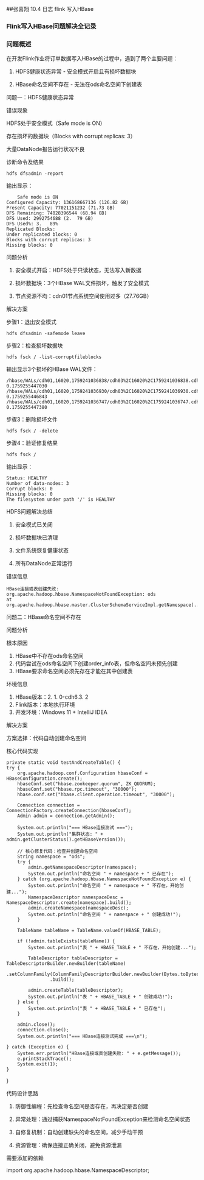 ##张喜翔 10.4 日志 flink 写入HBase




### Flink写入HBase问题解决全记录

### 问题概述

在开发Flink作业将订单数据写入HBase的过程中，遇到了两个主要问题：

1. HDFS健康状态异常 - 安全模式开启且有损坏数据块

2.  HBase命名空间不存在 - 无法在ods命名空间下创建表


问题一：HDFS健康状态异常

错误现象

HDFS处于安全模式（Safe mode is ON）

存在损坏的数据块（Blocks with corrupt replicas: 3）

大量DataNode报告运行状况不良


诊断命令及结果

    hdfs dfsadmin -report

输出显示：

        Safe mode is ON
    Configured Capacity: 136168667136 (126.82 GB)
    Present Capacity: 77021151232 (71.73 GB)
    DFS Remaining: 74028396544 (68.94 GB)
    DFS Used: 2992754688 (2.  79 GB)
    DFS Used%: 3.   89%
    Replicated Blocks:
    Under replicated blocks: 0
    Blocks with corrupt replicas: 3
    Missing blocks: 0

问题分析

1. 安全模式开启：HDFS处于只读状态，无法写入新数据

2.  损坏数据块：3个HBase WAL文件损坏，触发了安全模式

3.   节点资源不均：cdn01节点系统空间使用过多（27.76GB）


解决方案

步骤1：退出安全模式

    hdfs dfsadmin -safemode leave

步骤2：检查损坏数据块

    hdfs fsck / -list-corruptfileblocks

输出显示3个损坏的HBase WAL文件：

    /hbase/WALs/cdh01,16020,1759241036838/cdh03%2C16020%2C1759241036838.cdh03%2C16020%2C1759241036838.reglongroup-0.1759255447030
    /hbase/WALs/cdh01,16020,1759241036930/cdh03%2C16020%2C1759241036930.cdh03%2C16020%2C1759241036930.reglongroup-0.1759255446843
    /hbase/WALs/cdh01,16020,1759241036747/cdh03%2C16020%2C1759241036747.cdh03%2C16020%2C1759241036747.reglongroup-0.1759255447380


步骤3：删除损坏文件

    hdfs fsck / -delete


步骤4：验证修复结果


    hdfs fsck /


输出显示：

    Status: HEALTHY
    Number of data-nodes: 3
    Corrupt blocks: 0
    Missing blocks: 0
    The filesystem under path '/' is HEALTHY

HDFS问题解决总结

1.  安全模式已关闭

2.   损坏数据块已清理

3.    文件系统恢复健康状态

4. 所有DataNode正常运行


错误信息

    HBase连接或表创建失败: org.apache.hadoop.hbase.NamespaceNotFoundException: ods
	at org.apache.hadoop.hbase.master.ClusterSchemaServiceImpl.getNamespace(...)



问题二：HBase命名空间不存在 


问题分析

根本原因

1. HBase中不存在ods命名空间
2.  代码尝试在ods命名空间下创建order_info表，但命名空间未预先创建
3.   HBase要求命名空间必须先存在才能在其中创建表


环境信息

1. HBase版本：2.  1. 0-cdh6.3.   2
2.  Flink版本：本地执行环境
3.   开发环境：Windows 11 + IntelliJ IDEA

解决方案

方案选择：代码自动创建命名空间

核心代码实现

    private static void testAndCreateTable() {
    try {
        org.apache.hadoop.conf.Configuration hbaseConf = HBaseConfiguration.create();
        hbaseConf.set("hbase.zookeeper.quorum", ZK_QUORUM);
        hbaseConf.set("hbase.rpc.timeout", "30000");
        hbase.conf.set("hbase.client.operation.timeout", "30000");

        Connection connection = ConnectionFactory.createConnection(hbaseConf);
        Admin admin = connection.getAdmin();

        System.out.println("=== HBase连接测试 ===");
        System.out.println("集群状态: " + admin.getClusterStatus().getHBaseVersion());

        // 核心修复代码：检查并创建命名空间
        String namespace = "ods";
        try {
            admin.getNamespaceDescriptor(namespace);
            System.out.println("命名空间 " + namespace + " 已存在");
        } catch (org.apache.hadoop.hbase.NamespaceNotFoundException e) {
            System.out.println("命名空间 " + namespace + " 不存在，开始创建...");
            NamespaceDescriptor namespaceDesc = NamespaceDescriptor.create(namespace).build();
            admin.createNamespace(namespaceDesc);
            System.out.println("命名空间 " + namespace + " 创建成功!");
        }

        TableName tableName = TableName.valueOf(HBASE_TABLE);

        if (!admin.tableExists(tableName)) {
            System.out.println("表 " + HBASE_TABLE + " 不存在，开始创建...");

            TableDescriptor tableDescriptor = TableDescriptorBuilder.newBuilder(tableName)
                    .setColumnFamily(ColumnFamilyDescriptorBuilder.newBuilder(Bytes.toBytes(COLUMN_FAMILY)).build())
                    .build();

            admin.createTable(tableDescriptor);
            System.out.println("表 " + HBASE_TABLE + " 创建成功!");
        } else {
            System.out.println("表 " + HBASE_TABLE + " 已存在");
        }

        admin.close();
        connection.close();
        System.out.println("=== HBase连接测试完成 ===\n");

    } catch (Exception e) {
        System.err.println("HBase连接或表创建失败: " + e.getMessage());
        e.printStackTrace();
        System.exit(1);
    }
}


代码设计思路

1. 防御性编程：先检查命名空间是否存在，再决定是否创建

2.  异常处理：通过捕获NamespaceNotFoundException来检测命名空间状态

3.   自修复机制：自动创建缺失的命名空间，减少手动干预

4. 资源管理：确保连接正确关闭，避免资源泄漏

需要添加的依赖

import org.apache.hadoop.hbase.NamespaceDescriptor;
